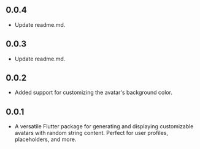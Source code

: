 ## 0.0.4
* Update readme.md.

## 0.0.3
* Update readme.md.

## 0.0.2
* Added support for customizing the avatar's background color.

## 0.0.1
* A versatile Flutter package for generating and displaying customizable avatars with random string content. Perfect for user profiles, placeholders, and more.